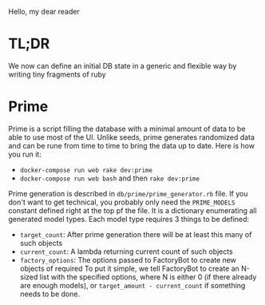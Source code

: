 Hello, my dear reader

# TL;DR

We now can define an initial DB state in a generic and flexible way by writing tiny fragments of ruby

# Prime
Prime is a script filling the database with a minimal amount of data to be able to use most of the UI. Unlike seeds, prime generates randomized data and can be rune from time to time to bring the data up to date. Here is how you run it: 
 * `docker-compose run web rake dev:prime`
 * `docker-compose run web bash` and then `rake dev:prime`

Prime generation is described in `db/prime/prime_generator.rb` file. If you don't want to get technical, you probably only need the `PRIME_MODELS` constant defined right at the top pf the file. It is a dictionary enumerating all generated model types. Each model type requires 3 things to be defined:
 - `target_count`: After prime generation there will be at least this many of such objects
 - `current_count`: A lambda returning current count of such objects
 - `factory_options`: The options passed to FactoryBot to create new objects of required
To put it simple, we tell FactoryBot to create an N-sized list with the specified options, where N is either 0 (if there already are enough models), or `target_amount - current_count` if something needs to be done. 